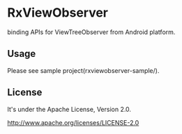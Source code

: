 # RxViewObserver

binding APIs for ViewTreeObserver from Android platform.


## Usage

Please see sample project(rxviewobserver-sample/).


## License

It's under the Apache License, Version 2.0.

   http://www.apache.org/licenses/LICENSE-2.0
